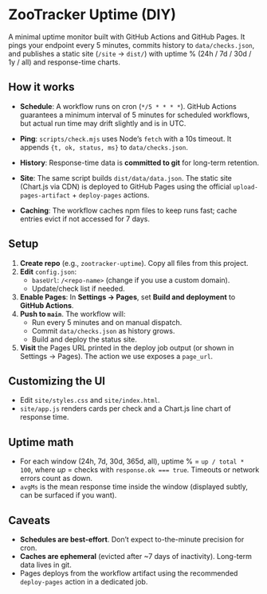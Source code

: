 # ZooTracker Uptime (DIY)

A minimal uptime monitor built with GitHub Actions and GitHub Pages. It pings your endpoint every 5 minutes, commits history to `data/checks.json`, and publishes a static site (`/site` → `dist/`) with uptime % (24h / 7d / 30d / 1y / all) and response-time charts.

## How it works

- **Schedule**: A workflow runs on cron (`*/5 * * * *`). GitHub Actions guarantees a minimum interval of 5 minutes for scheduled workflows, but actual run time may drift slightly and is in UTC.  

- **Ping**: `scripts/check.mjs` uses Node’s `fetch` with a 10s timeout. It appends `{t, ok, status, ms}` to `data/checks.json`.

- **History**: Response-time data is **committed to git** for long-term retention.

- **Site**: The same script builds `dist/data/data.json`. The static site (Chart.js via CDN) is deployed to GitHub Pages using the official `upload-pages-artifact` + `deploy-pages` actions.

- **Caching**: The workflow caches npm files to keep runs fast; cache entries evict if not accessed for 7 days.

## Setup

1. **Create repo** (e.g., `zootracker-uptime`). Copy all files from this project.
2. **Edit** `config.json`:
   - `baseUrl`: `/<repo-name>` (change if you use a custom domain).
   - Update/check list if needed.
3. **Enable Pages**: In **Settings → Pages**, set **Build and deployment** to **GitHub Actions**.
4. **Push to `main`**. The workflow will:
   - Run every 5 minutes and on manual dispatch.
   - Commit `data/checks.json` as history grows.
   - Build and deploy the status site.
5. **Visit** the Pages URL printed in the deploy job output (or shown in Settings → Pages). The action we use exposes a `page_url`. 

## Customizing the UI

- Edit `site/styles.css` and `site/index.html`.
- `site/app.js` renders cards per check and a Chart.js line chart of response time. 

## Uptime math

- For each window (24h, 7d, 30d, 365d, all), uptime % = `up / total * 100`, where *up* = checks with `response.ok === true`. Timeouts or network errors count as down.
- `avgMs` is the mean response time inside the window (displayed subtly, can be surfaced if you want).

## Caveats

- **Schedules are best-effort**. Don’t expect to-the-minute precision for cron. 
- **Caches are ephemeral** (evicted after ~7 days of inactivity). Long-term data lives in git. 
- Pages deploys from the workflow artifact using the recommended `deploy-pages` action in a dedicated job. 

